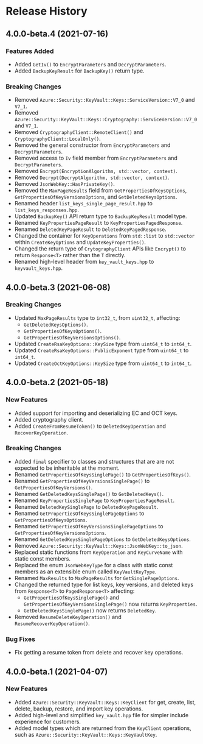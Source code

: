# Release History

## 4.0.0-beta.4 (2021-07-16)

### Features Added

- Added `GetIv()` to `EncryptParameters` and `DecryptParameters`.
- Added `BackupKeyResult` for `BackupKey()` return type.

### Breaking Changes

- Removed `Azure::Security::KeyVault::Keys::ServiceVersion::V7_0` and `V7_1`.
- Removed `Azure::Security::KeyVault::Keys::Cryptography::ServiceVersion::V7_0` and `V7_1`.
- Removed `CryptographyClient::RemoteClient()` and `CryptographyClient::LocalOnly()`.
- Removed the general constructor from `EncryptParameters` and `DecryptParameters`.
- Removed access to `Iv` field member from `EncryptParameters` and `DecryptParameters`.
- Removed `Encrypt(EncryptionAlgorithm, std::vector, context)`.
- Removed `Decrypt(DecryptAlgorithm, std::vector, context)`.
- Removed `JsonWebKey::HasPrivateKey()`.
- Removed the `MaxPageResults` field from `GetPropertiesOfKeysOptions`, `GetPropertiesOfKeyVersionsOptions`, and `GetDeletedKeysOptions`.
- Renamed header `list_keys_single_page_result.hpp` to `list_keys_responses.hpp`.
- Updated `BackupKey()` API return type to `BackupKeyResult` model type.
- Renamed `KeyPropertiesPageResult` to `KeyPropertiesPagedResponse`.
- Renamed `DeletedKeyPageResult` to `DeletedKeyPagedResponse`.
- Changed the container for `KeyOperations` from `std::list` to `std::vector` within `CreateKeyOptions` and `UpdateKeyProperties()`.
- Changed the return type of `CrytographyClient` APIs like `Encrypt()` to return `Response<T>` rather than the `T` directly.
- Renamed high-level header from `key_vault_keys.hpp` to `keyvault_keys.hpp`.

## 4.0.0-beta.3 (2021-06-08)

### Breaking Changes

- Updated `MaxPageResults` type to `int32_t`, from `uint32_t`, affecting:
  - `GetDeletedKeysOptions()`.
  - `GetPropertiesOfKeysOptions()`.
  - `GetPropertiesOfKeyVersionsOptions()`.
- Updated `CreateRsaKeyOptions::KeySize` type from `uint64_t` to `int64_t`.
- Updated `CreateRsaKeyOptions::PublicExponent` type from `uint64_t` to `int64_t`.
- Updated `CreateOctKeyOptions::KeySize` type from `uint64_t` to `int64_t`.

## 4.0.0-beta.2 (2021-05-18)

### New Features

- Added support for importing and deserializing EC and OCT keys.
- Added cryptography client.
- Added `CreateFromResumeToken()` to `DeletedKeyOperation` and `RecoverKeyOperation`.

### Breaking Changes

- Added `final` specifier to classes and structures that are are not expected to be inheritable at the moment.
- Renamed `GetPropertiesOfKeysSinglePage()` to `GetPropertiesOfKeys()`.
- Renamed `GetPropertiesOfKeyVersionsSinglePage()` to `GetPropertiesOfKeyVersions()`.
- Renamed `GetDeletedKeysSinglePage()` to `GetDeletedKeys()`.
- Renamed `KeyPropertiesSinglePage` to `KeyPropertiesPageResult`.
- Renamed `DeletedKeySinglePage` to `DeletedKeyPageResult`.
- Renamed `GetPropertiesOfKeysSinglePageOptions` to `GetPropertiesOfKeysOptions`.
- Renamed `GetPropertiesOfKeyVersionsSinglePageOptions` to `GetPropertiesOfKeyVersionsOptions`.
- Renamed `GetDeletedKeysSinglePageOptions` to `GetDeletedKeysOptions`.
- Removed `Azure::Security::KeyVault::Keys::JsonWebKey::to_json`.
- Replaced static functions from `KeyOperation` and `KeyCurveName` with static const members.
- Replaced the enum `JsonWebKeyType` for a class with static const members as an extensible enum called `KeyVaultKeyType`.
- Renamed `MaxResults` to `MaxPageResults` for `GetSinglePageOptions`.
- Changed the returned type for list keys, key versions, and deleted keys from `Response<T>` to `PagedResponse<T>` affecting:
  - `GetPropertiesOfKeysSinglePage()` and `GetPropertiesOfKeyVersionsSinglePage()` now returns `KeyProperties`.
  - `GetDeletedKeysSinglePage()` now returns `DeletedKey`.
- Removed `ResumeDeleteKeyOperation()` and `ResumeRecoverKeyOperation()`.

### Bug Fixes

- Fix getting a resume token from delete and recover key operations.

## 4.0.0-beta.1 (2021-04-07)

### New Features

- Added `Azure::Security::KeyVault::Keys::KeyClient` for get, create, list, delete, backup, restore, and import key operations.
- Added high-level and simplified `key_vault.hpp` file for simpler include experience for customers.
- Added model types which are returned from the `KeyClient` operations, such as `Azure::Security::KeyVault::Keys::KeyVaultKey`.
